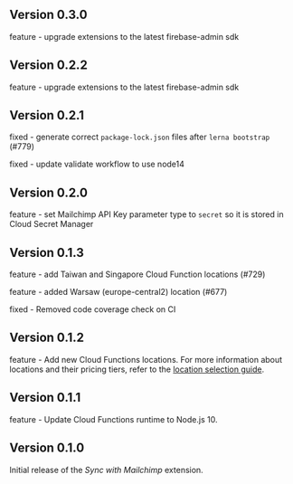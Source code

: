 ## Version 0.3.0

feature - upgrade extensions to the latest firebase-admin sdk

## Version 0.2.2

feature - upgrade extensions to the latest firebase-admin sdk

## Version 0.2.1

fixed - generate correct `package-lock.json` files after `lerna bootstrap` (#779)

fixed - update validate workflow to use node14

## Version 0.2.0

feature - set Mailchimp API Key parameter type to `secret` so it is stored in Cloud Secret Manager

## Version 0.1.3

feature - add Taiwan and Singapore Cloud Function locations (#729)

feature - added Warsaw (europe-central2) location (#677)

fixed - Removed code coverage check on CI

## Version 0.1.2

feature - Add new Cloud Functions locations. For more information about locations and their pricing tiers, refer to the [location selection guide](https://firebase.google.com/docs/functions/locations).

## Version 0.1.1

feature - Update Cloud Functions runtime to Node.js 10.

## Version 0.1.0

Initial release of the _Sync with Mailchimp_ extension.

